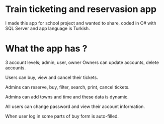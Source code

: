 # Train ticketing and reservasion app

I made this app for school project and wanted to share, coded in C# with SQL Server and app language is Turkish.

# What the app has ? 
3 account levels; admin, user, owner Owners can update accounts, delete accounts.

Users can buy, view and cancel their tickets.

Admins can reserve, buy, filter, search, print, cancel tickets.

Admins can add towns and time and these data is dynamic.

All users can change password and view their account information.

When user log in some parts of buy form is auto-filled.
